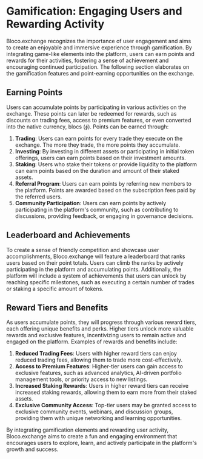 # Gamification: Engaging Users and Rewarding Activity

Bloco.exchange recognizes the importance of user engagement and aims to create an enjoyable and immersive experience through gamification. By integrating game-like elements into the platform, users can earn points and rewards for their activities, fostering a sense of achievement and encouraging continued participation. The following section elaborates on the gamification features and point-earning opportunities on the exchange.

## Earning Points

Users can accumulate points by participating in various activities on the exchange. These points can later be redeemed for rewards, such as discounts on trading fees, access to premium features, or even converted into the native currency, blocs (⨖). Points can be earned through:

1. **Trading**: Users can earn points for every trade they execute on the exchange. The more they trade, the more points they accumulate.
2. **Investing**: By investing in different assets or participating in initial token offerings, users can earn points based on their investment amounts.
3. **Staking**: Users who stake their tokens or provide liquidity to the platform can earn points based on the duration and amount of their staked assets.
4. **Referral Program**: Users can earn points by referring new members to the platform. Points are awarded based on the subscription fees paid by the referred users.
5. **Community Participation**: Users can earn points by actively participating in the platform's community, such as contributing to discussions, providing feedback, or engaging in governance decisions.

## Leaderboard and Achievements

To create a sense of friendly competition and showcase user accomplishments, Bloco.exchange will feature a leaderboard that ranks users based on their point totals. Users can climb the ranks by actively participating in the platform and accumulating points. Additionally, the platform will include a system of achievements that users can unlock by reaching specific milestones, such as executing a certain number of trades or staking a specific amount of tokens.

## Reward Tiers and Benefits

As users accumulate points, they will progress through various reward tiers, each offering unique benefits and perks. Higher tiers unlock more valuable rewards and exclusive features, incentivizing users to remain active and engaged on the platform. Examples of rewards and benefits include:

1. **Reduced Trading Fees**: Users with higher reward tiers can enjoy reduced trading fees, allowing them to trade more cost-effectively.
2. **Access to Premium Features**: Higher-tier users can gain access to exclusive features, such as advanced analytics, AI-driven portfolio management tools, or priority access to new listings.
3. **Increased Staking Rewards**: Users in higher reward tiers can receive increased staking rewards, allowing them to earn more from their staked assets.
4. **Exclusive Community Access**: Top-tier users may be granted access to exclusive community events, webinars, and discussion groups, providing them with unique networking and learning opportunities.

By integrating gamification elements and rewarding user activity, Bloco.exchange aims to create a fun and engaging environment that encourages users to explore, learn, and actively participate in the platform's growth and success.
